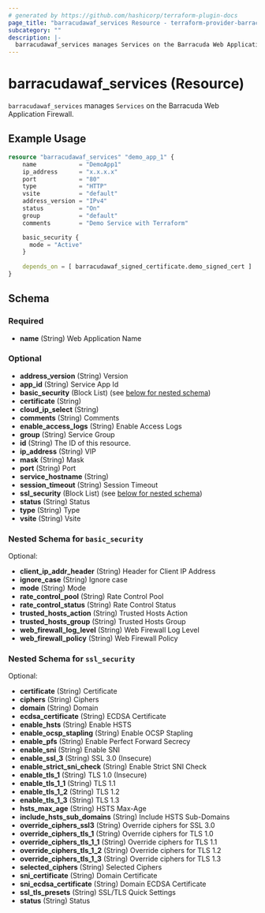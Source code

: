 ```yaml
---
# generated by https://github.com/hashicorp/terraform-plugin-docs
page_title: "barracudawaf_services Resource - terraform-provider-barracudawaf"
subcategory: ""
description: |-
  barracudawaf_services manages Services on the Barracuda Web Application Firewall.
---
```


# barracudawaf_services (Resource)

`barracudawaf_services` manages `Services` on the Barracuda Web Application Firewall.

## Example Usage

```terraform
resource "barracudawaf_services" "demo_app_1" {
    name            = "DemoApp1"
    ip_address      = "x.x.x.x"
    port            = "80"
    type            = "HTTP"
    vsite           = "default"
    address_version = "IPv4"
    status          = "On"
    group           = "default"
    comments        = "Demo Service with Terraform"

    basic_security {
      mode = "Active"
    }
    
    depends_on = [ barracudawaf_signed_certificate.demo_signed_cert ]
}
```

<!-- schema generated by tfplugindocs -->
## Schema

### Required

- **name** (String) Web Application Name

### Optional


- **address_version** (String) Version
- **app_id** (String) Service App Id
- **basic_security** (Block List) (see [below for nested schema](#nestedblock--basic_security))
- **certificate** (String)
- **cloud_ip_select** (String)
- **comments** (String) Comments
- **enable_access_logs** (String) Enable Access Logs
- **group** (String) Service Group
- **id** (String) The ID of this resource.
- **ip_address** (String) VIP
- **mask** (String) Mask
- **port** (String) Port
- **service_hostname** (String)
- **session_timeout** (String) Session Timeout
- **ssl_security** (Block List) (see [below for nested schema](#nestedblock--ssl_security))
- **status** (String) Status
- **type** (String) Type
- **vsite** (String) Vsite


<a id="nestedblock--basic_security"></a>
### Nested Schema for `basic_security`

Optional:

- **client_ip_addr_header** (String) Header for Client IP Address
- **ignore_case** (String) Ignore case
- **mode** (String) Mode
- **rate_control_pool** (String) Rate Control Pool
- **rate_control_status** (String) Rate Control Status
- **trusted_hosts_action** (String) Trusted Hosts Action
- **trusted_hosts_group** (String) Trusted Hosts Group
- **web_firewall_log_level** (String) Web Firewall Log Level
- **web_firewall_policy** (String) Web Firewall Policy


<a id="nestedblock--ssl_security"></a>
### Nested Schema for `ssl_security`

Optional:

- **certificate** (String) Certificate
- **ciphers** (String) Ciphers
- **domain** (String) Domain
- **ecdsa_certificate** (String) ECDSA Certificate
- **enable_hsts** (String) Enable HSTS
- **enable_ocsp_stapling** (String) Enable OCSP Stapling
- **enable_pfs** (String) Enable Perfect Forward Secrecy
- **enable_sni** (String) Enable SNI
- **enable_ssl_3** (String) SSL 3.0 (Insecure)
- **enable_strict_sni_check** (String) Enable Strict SNI Check
- **enable_tls_1** (String) TLS 1.0 (Insecure)
- **enable_tls_1_1** (String) TLS 1.1
- **enable_tls_1_2** (String) TLS 1.2
- **enable_tls_1_3** (String) TLS 1.3
- **hsts_max_age** (String) HSTS Max-Age
- **include_hsts_sub_domains** (String) Include HSTS Sub-Domains
- **override_ciphers_ssl3** (String) Override ciphers for SSL 3.0
- **override_ciphers_tls_1** (String) Override ciphers for TLS 1.0
- **override_ciphers_tls_1_1** (String) Override ciphers for TLS 1.1
- **override_ciphers_tls_1_2** (String) Override ciphers for TLS 1.2
- **override_ciphers_tls_1_3** (String) Override ciphers for TLS 1.3
- **selected_ciphers** (String) Selected Ciphers
- **sni_certificate** (String) Domain Certificate
- **sni_ecdsa_certificate** (String) Domain ECDSA Certificate
- **ssl_tls_presets** (String) SSL/TLS Quick Settings
- **status** (String) Status


